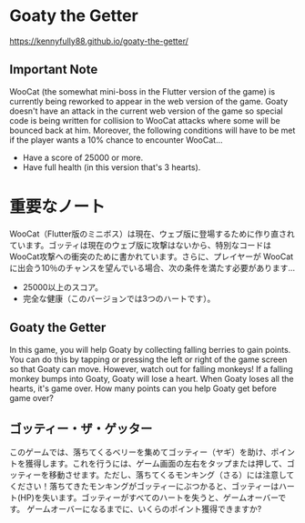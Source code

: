 # Goaty the Getter

https://kennyfully88.github.io/goaty-the-getter/

## Important Note

WooCat (the somewhat mini-boss in the Flutter version of the game) is currently being reworked to appear in the web version of the game. Goaty doesn't have an attack in the current web version of the game so special code is being written for collision to WooCat attacks where some will be bounced back at him. Moreover, the following conditions will have to be met if the player wants a 10% chance to encounter WooCat...

- Have a score of 25000 or more.
- Have full health (in this version that's 3 hearts).

# 重要なノート

WooCat（Flutter版のミニボス）は現在、ウェブ版に登場するために作り直されています。ゴッティは現在のウェブ版に攻撃はないから、特別なコードはWooCat攻撃への衝突のために書かれています。さらに、プレイヤーが WooCatに出会う10％のチャンスを望んでいる場合、次の条件を満たす必要があります...

- 25000以上のスコア。
- 完全な健康（このバージョンでは3つのハートです）。

## Goaty the Getter

In this game, you will help Goaty by collecting falling berries to gain points. You can do this by tapping or pressing the left or right of the game screen so that Goaty can move. However, watch out for falling monkeys! If a falling monkey bumps into Goaty, Goaty will lose a heart. When Goaty loses all the hearts, it's game over. How many points can you help Goaty get before game over?

## ゴッティー・ザ・ゲッター

このゲームでは、落ちてくるベリーを集めてゴッティー（ヤギ）を助け、ポイントを獲得します。これを行うには、ゲーム画面の左右をタップまたは押して、ゴッティーを移動させます。ただし、落ちてくるモンキング（さる）には注意してください！落ちてきたモンキングがゴッティーにぶつかると、ゴッティーはハート(HP)を失います。ゴッティーがすべてのハートを失うと、ゲームオーバーです。 ゲームオーバーになるまでに、いくらのポイント獲得できますか?
